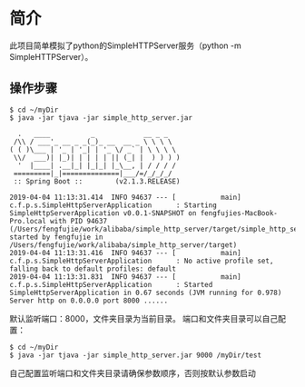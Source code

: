 简介
========================

此项目简单模拟了python的SimpleHTTPServer服务（python -m SimpleHTTPServer）。


操作步骤
-----------------------------------

    $ cd ~/myDir
    $ java -jar tjava -jar simple_http_server.jar
    
      .   ____          _            __ _ _
     /\\ / ___'_ __ _ _(_)_ __  __ _ \ \ \ \
    ( ( )\___ | '_ | '_| | '_ \/ _` | \ \ \ \
     \\/  ___)| |_)| | | | | || (_| |  ) ) ) )
      '  |____| .__|_| |_|_| |_\__, | / / / /
     =========|_|==============|___/=/_/_/_/
     :: Spring Boot ::        (v2.1.3.RELEASE)
    
    2019-04-04 11:13:31.414  INFO 94637 --- [           main] c.f.p.s.SimpleHttpServerApplication      : Starting SimpleHttpServerApplication v0.0.1-SNAPSHOT on fengfujies-MacBook-Pro.local with PID 94637 (/Users/fengfujie/work/alibaba/simple_http_server/target/simple_http_server.jar started by fengfujie in /Users/fengfujie/work/alibaba/simple_http_server/target)
    2019-04-04 11:13:31.416  INFO 94637 --- [           main] c.f.p.s.SimpleHttpServerApplication      : No active profile set, falling back to default profiles: default
    2019-04-04 11:13:31.831  INFO 94637 --- [           main] c.f.p.s.SimpleHttpServerApplication      : Started SimpleHttpServerApplication in 0.67 seconds (JVM running for 0.978)
    Server http on 0.0.0.0 port 8000 ......

默认监听端口：8000，文件夹目录为当前目录。
端口和文件夹目录可以自己配置：

    $ cd ~/myDir
    $ java -jar tjava -jar simple_http_server.jar 9000 /myDir/test
    
自己配置监听端口和文件夹目录请确保参数顺序，否则按默认参数启动



